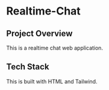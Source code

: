 # Realtime-Chat
## Project Overview 
This is a realtime chat web application.
## Tech Stack 
This is built with HTML and Tailwind.